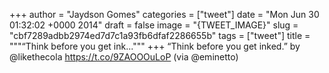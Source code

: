 
+++
author = "Jaydson Gomes"
categories = ["tweet"]
date = "Mon Jun 30 01:32:02 +0000 2014"
draft = false
image = "{TWEET_IMAGE}"
slug = "cbf7289adbb2974ed7d7c1a93fb6dfaf2286655b"
tags = ["tweet"]
title = """“Think before you get ink..."""
+++
“Think before you get inked.” by @likethecola https://t.co/9ZAOOOuLoP (via @eminetto)
